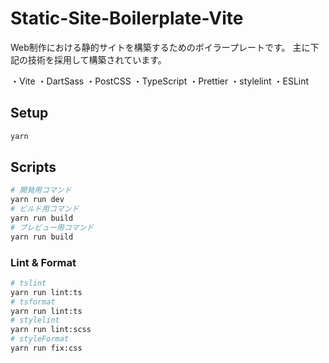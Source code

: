 # Static-Site-Boilerplate-Vite
Web制作における静的サイトを構築するためのボイラープレートです。
主に下記の技術を採用して構築されています。

・Vite
・DartSass
・PostCSS
・TypeScript
・Prettier
・stylelint
・ESLint

## Setup

``` bash
yarn
```

## Scripts

``` bash
# 開発用コマンド
yarn run dev
# ビルド用コマンド
yarn run build
# プレビュー用コマンド
yarn run build
```

### Lint & Format

``` bash
# tslint
yarn run lint:ts
# tsformat
yarn run lint:ts
# stylelint
yarn run lint:scss
# styleFormat
yarn run fix:css
```
